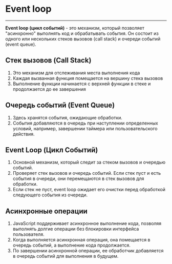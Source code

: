 # Event loop
____

**Event loop (цикл событий)** - это механизм, который позволяет "асинхронно" выполнять код и обрабатывать события. Он состоит из одного или нескольких стеков вызовов (call stack) и очереди событий (event queue).

## Стек вызовов (Call Stack)
1. Это механизм для отслеживания места выполнения кода
2. Каждая вызванная функция помещается на вершину стека вызовов
3. Выполнение функции начинается с верхней функции в стеке и продолжается до ее завершения

## Очередь событий (Event Queue)
1. Здесь хранятся события, ожидающие обработки.
2. События добавляются в очередь при наступлении определенных условий, например, завершении таймера или пользовательского действия.

## Event Loop (Цикл Событий)
1. Основной механизм, который следит за стеком вызовов и очередью событий.
2. Проверяет стек вызовов и очередь событий. Если стек пуст и есть события в очереди, они перемещаются в стек вызовов для обработки.
3. Если стек не пуст, event loop ожидает его очистки перед обработкой следующего события из очереди.

## Асинхронные операции
1. JavaScript поддерживает асинхронное выполнение кода, позволяя выполнять долгие операции без блокировки интерфейса пользователя.
2. Когда выполняется асинхронная операция, она помещается в очередь событий, а выполнение кода продолжается.
3. По завершении асинхронной операции, ее обработчик добавляется в очередь событий для выполнения в будущем.